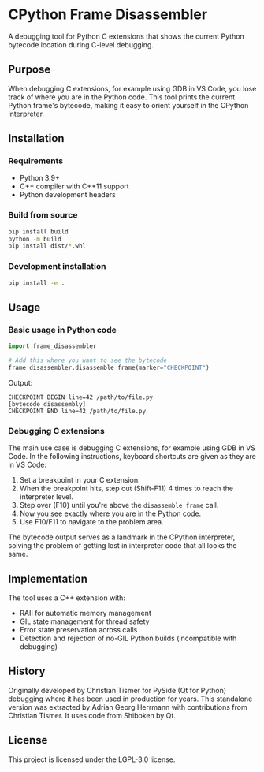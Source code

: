 # CPython Frame Disassembler

A debugging tool for Python C extensions that shows the current Python bytecode location during
C-level debugging.

## Purpose

When debugging C extensions, for example using GDB in VS Code, you lose track of where you are in
the Python code. This tool prints the current Python frame's bytecode, making it easy to orient
yourself in the CPython interpreter.

## Installation

### Requirements

- Python 3.9+
- C++ compiler with C++11 support
- Python development headers

### Build from source

```bash
pip install build
python -m build
pip install dist/*.whl
```

### Development installation

```bash
pip install -e .
```

## Usage

### Basic usage in Python code

```python
import frame_disassembler

# Add this where you want to see the bytecode
frame_disassembler.disassemble_frame(marker="CHECKPOINT")
```

Output:
```
CHECKPOINT BEGIN line=42 /path/to/file.py
[bytecode disassembly]
CHECKPOINT END line=42 /path/to/file.py
```

### Debugging C extensions

The main use case is debugging C extensions, for example using GDB in VS Code. In the following
instructions, keyboard shortcuts are given as they are in VS Code:

1. Set a breakpoint in your C extension.
2. When the breakpoint hits, step out (Shift-F11) 4 times to reach the interpreter level.
3. Step over (F10) until you're above the `disassemble_frame` call.
4. Now you see exactly where you are in the Python code.
5. Use F10/F11 to navigate to the problem area.

The bytecode output serves as a landmark in the CPython interpreter, solving the problem of getting
lost in interpreter code that all looks the same.

## Implementation

The tool uses a C++ extension with:

- RAII for automatic memory management
- GIL state management for thread safety
- Error state preservation across calls
- Detection and rejection of no-GIL Python builds (incompatible with debugging)

## History

Originally developed by Christian Tismer for PySide (Qt for Python) debugging where it has been used
in production for years. This standalone version was extracted by Adrian Georg Herrmann with
contributions from Christian Tismer. It uses code from Shiboken by Qt.

## License

This project is licensed under the LGPL-3.0 license.
